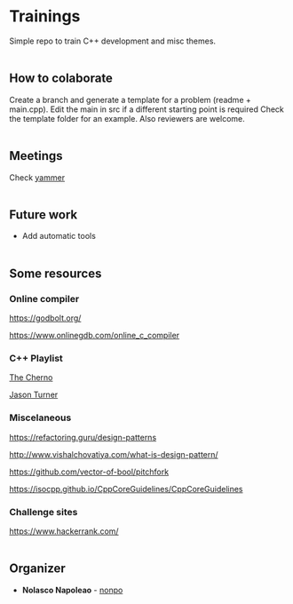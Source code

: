 # Trainings
Simple repo to train C++ development and misc themes.
<br/><br/>

## How to colaborate
Create a branch and generate a template for a problem (readme + main.cpp).
Edit the main in src if a different starting point is required
Check the template folder for an example.
Also reviewers are welcome.
<br/><br/>

## Meetings
Check [yammer](https://web.yammer.com/main/groups/eyJfdHlwZSI6Ikdyb3VwIiwiaWQiOiI1Njc4NjUxODAxNiJ9/all)
<br/><br/>

## Future work
 - Add automatic tools
<br/><br/>

## Some resources

### Online compiler
https://godbolt.org/

https://www.onlinegdb.com/online_c_compiler
<br/>

### C++ Playlist
[The Cherno](https://www.youtube.com/watch?v=18c3MTX0PK0&list=PLlrATfBNZ98dudnM48yfGUldqGD0S4FFb)

[Jason Turner](https://www.youtube.com/watch?v=iadZWeOWr0U&list=PLs3KjaCtOwSYyEh4AoprFYz_3PpNhM2YR)
<br/>

### Miscelaneous

https://refactoring.guru/design-patterns

http://www.vishalchovatiya.com/what-is-design-pattern/

https://github.com/vector-of-bool/pitchfork

https://isocpp.github.io/CppCoreGuidelines/CppCoreGuidelines
<br/>

### Challenge sites
https://www.hackerrank.com/
<br/><br/>

## Organizer
* **Nolasco Napoleao** - [nonpo](http://code.tsw.vestas.net/users/nonpo)